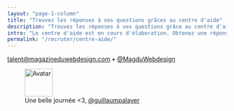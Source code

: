 ```yaml
---
layout: "page-1-column"
title: "Trouvez les réponses à vos questions grâces au centre d'aide"
description: "Trouvez les réponses à vos questions grâce au centre d'aide."
intro: "Le centre d'aide est en cours d'élaboration. Obtenez une réponse immédiate à toutes vos questions en écrivant à : "
permalink: "/recruter/centre-aide/"
---
```

<p class="text-center"><a href="mailto:talent@magazineduwebdesign.com">talent@magazineduwebdesign.com</a> &bull; <a href="https://twitter.com/MagDuWebdesign" title="Publier sur Twitter" target="_blank">@MagduWebdesign</a></p>

<figure class="text-center">
  <img class="rounded-img-d64 mod-avatar" src="{{ site.author.avatar | prepend:'https://s3-eu-west-1.amazonaws.com/mdw-images/large/' }}" alt="Avatar" width="64" height="64">
  <figcaption>Une belle journée <3, <a href="https://twitter.com/guillaumpalayer" title="Twitter @guillaumpalayer" target="_blank">@guillaumpalayer</a></figcaption>
</figure>
